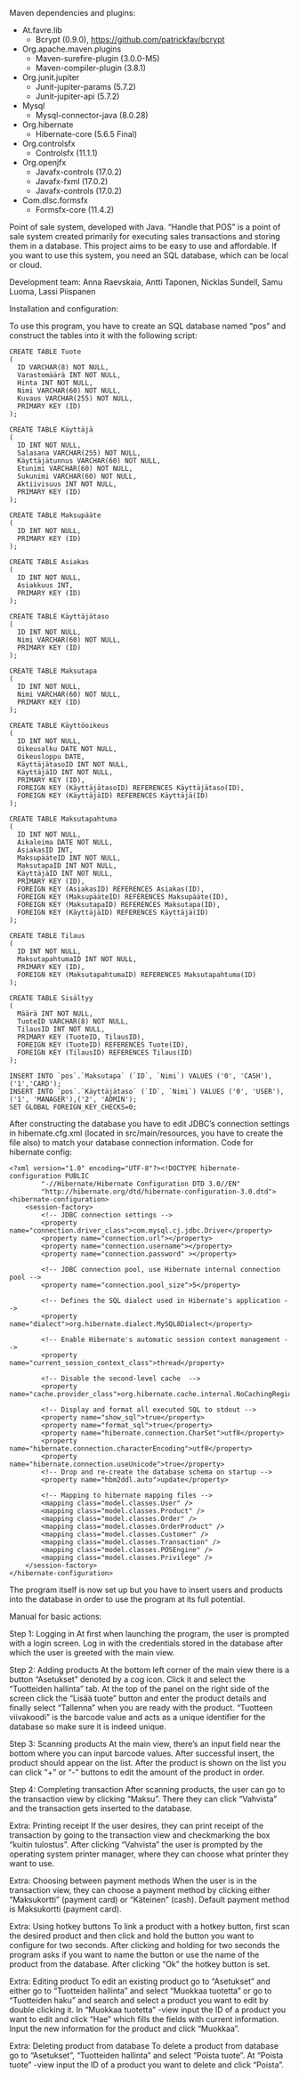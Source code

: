 Maven dependencies and plugins:
- At.favre.lib
    - Bcrypt (0.9.0), https://github.com/patrickfav/bcrypt
- Org.apache.maven.plugins
    - Maven-surefire-plugin (3.0.0-M5)
    - Maven-compiler-plugin (3.8.1)
- Org.junit.jupiter
    - Junit-jupiter-params (5.7.2)
    - Junit-jupiter-api (5.7.2)
- Mysql
    - Mysql-connector-java (8.0.28)
- Org.hibernate
    - Hibernate-core (5.6.5 Final)
- Org.controlsfx
    - Controlsfx (11.1.1)
- Org.openjfx
    - Javafx-controls (17.0.2)
    - Javafx-fxml (17.0.2)
    - Javafx-controls (17.0.2)
- Com.dlsc.formsfx
    - Formsfx-core (11.4.2)

Point of sale system, developed with Java.
“Handle that POS” is a point of sale system created primarily for executing sales transactions and storing them in a database. This project aims to be easy to use and affordable. If you want to use this system, you need an SQL database, which can be local or cloud.

Development team: Anna Raevskaia, Antti Taponen, Nicklas Sundell, Samu Luoma, Lassi Piispanen

Installation and configuration:

To use this program, you have to create an SQL database named “pos” and construct the tables into it with the following script:

```
CREATE TABLE Tuote
(
  ID VARCHAR(8) NOT NULL,
  Varastomäärä INT NOT NULL,
  Hinta INT NOT NULL,
  Nimi VARCHAR(60) NOT NULL,
  Kuvaus VARCHAR(255) NOT NULL,
  PRIMARY KEY (ID)
);

CREATE TABLE Käyttäjä
(
  ID INT NOT NULL,
  Salasana VARCHAR(255) NOT NULL,
  Käyttäjätunnus VARCHAR(60) NOT NULL,
  Etunimi VARCHAR(60) NOT NULL,
  Sukunimi VARCHAR(60) NOT NULL,
  Aktiivisuus INT NOT NULL,
  PRIMARY KEY (ID)
);

CREATE TABLE Maksupääte
(
  ID INT NOT NULL,
  PRIMARY KEY (ID)
);

CREATE TABLE Asiakas
(
  ID INT NOT NULL,
  Asiakkuus INT,
  PRIMARY KEY (ID)
);

CREATE TABLE Käyttäjätaso
(
  ID INT NOT NULL,
  Nimi VARCHAR(60) NOT NULL,
  PRIMARY KEY (ID)
);

CREATE TABLE Maksutapa
(
  ID INT NOT NULL,
  Nimi VARCHAR(60) NOT NULL,
  PRIMARY KEY (ID)
);

CREATE TABLE Käyttöoikeus
(
  ID INT NOT NULL,
  Oikeusalku DATE NOT NULL,
  Oikeusloppu DATE,
  KäyttäjätasoID INT NOT NULL,
  KäyttäjäID INT NOT NULL,
  PRIMARY KEY (ID),
  FOREIGN KEY (KäyttäjätasoID) REFERENCES Käyttäjätaso(ID),
  FOREIGN KEY (KäyttäjäID) REFERENCES Käyttäjä(ID)
);

CREATE TABLE Maksutapahtuma
(
  ID INT NOT NULL,
  Aikaleima DATE NOT NULL,
  AsiakasID INT,
  MaksupääteID INT NOT NULL,
  MaksutapaID INT NOT NULL,
  KäyttäjäID INT NOT NULL,
  PRIMARY KEY (ID),
  FOREIGN KEY (AsiakasID) REFERENCES Asiakas(ID),
  FOREIGN KEY (MaksupääteID) REFERENCES Maksupääte(ID),
  FOREIGN KEY (MaksutapaID) REFERENCES Maksutapa(ID),
  FOREIGN KEY (KäyttäjäID) REFERENCES Käyttäjä(ID)
);

CREATE TABLE Tilaus
(
  ID INT NOT NULL,
  MaksutapahtumaID INT NOT NULL,
  PRIMARY KEY (ID),
  FOREIGN KEY (MaksutapahtumaID) REFERENCES Maksutapahtuma(ID)
);

CREATE TABLE Sisältyy
(
  Määrä INT NOT NULL,
  TuoteID VARCHAR(8) NOT NULL,
  TilausID INT NOT NULL,
  PRIMARY KEY (TuoteID, TilausID),
  FOREIGN KEY (TuoteID) REFERENCES Tuote(ID),
  FOREIGN KEY (TilausID) REFERENCES Tilaus(ID)
);

INSERT INTO `pos`.`Maksutapa` (`ID`, `Nimi`) VALUES ('0', 'CASH'),('1','CARD');
INSERT INTO `pos`.`Käyttäjätaso` (`ID`, `Nimi`) VALUES ('0', 'USER'),('1', 'MANAGER'),('2', 'ADMIN');
SET GLOBAL FOREIGN_KEY_CHECKS=0;
```

After constructing the database you have to edit JDBC’s connection settings in hibernate.cfg.xml (located in src/main/resources, you have to create the file also) to match your database connection information.
Code for hibernate config:

```
<?xml version="1.0" encoding="UTF-8"?><!DOCTYPE hibernate-configuration PUBLIC
        "-//Hibernate/Hibernate Configuration DTD 3.0//EN"
        "http://hibernate.org/dtd/hibernate-configuration-3.0.dtd">
<hibernate-configuration>
    <session-factory>
        <!-- JDBC connection settings -->
        <property name="connection.driver_class">com.mysql.cj.jdbc.Driver</property>
        <property name="connection.url"></property>
        <property name="connection.username"></property>
        <property name="connection.password" ></property>

        <!-- JDBC connection pool, use Hibernate internal connection pool -->
        <property name="connection.pool_size">5</property>

        <!-- Defines the SQL dialect used in Hibernate's application -->
        <property name="dialect">org.hibernate.dialect.MySQL8Dialect</property>

        <!-- Enable Hibernate's automatic session context management -->
        <property name="current_session_context_class">thread</property>

        <!-- Disable the second-level cache  -->
        <property name="cache.provider_class">org.hibernate.cache.internal.NoCachingRegionFactory</property>

        <!-- Display and format all executed SQL to stdout -->
        <property name="show_sql">true</property>
        <property name="format_sql">true</property>
        <property name="hibernate.connection.CharSet">utf8</property>
        <property name="hibernate.connection.characterEncoding">utf8</property>
        <property name="hibernate.connection.useUnicode">true</property>
        <!-- Drop and re-create the database schema on startup -->
        <property name="hbm2ddl.auto">update</property>

        <!-- Mapping to hibernate mapping files -->
        <mapping class="model.classes.User" />
        <mapping class="model.classes.Product" />
        <mapping class="model.classes.Order" />
        <mapping class="model.classes.OrderProduct" />
        <mapping class="model.classes.Customer" />
        <mapping class="model.classes.Transaction" />
        <mapping class="model.classes.POSEngine" />
        <mapping class="model.classes.Privilege" />
    </session-factory>
</hibernate-configuration>

```

The program itself is now set up but you have to insert users and products into the database in order to use the program at its full potential.


Manual for basic actions:

Step 1: Logging in
At first when launching the program, the user is prompted with a login screen. Log in with the credentials stored in the database after which the user is greeted with the main view.

Step 2: Adding products
At the bottom left corner of the main view there is a button “Asetukset” denoted by a cog icon. Click it and select the “Tuotteiden hallinta” tab. At the top of the panel on the right side of the screen click the “Lisää tuote” button and enter the product details and finally select “Tallenna” when you are ready with the product. “Tuotteen viivakoodi” is the barcode value and acts as a unique identifier for the database so make sure it is indeed unique.

Step 3: Scanning products
At the main view, there’s an input field near the bottom where you can input barcode values. After successful insert, the product should appear on the list. After the product is shown on the list you can click “+” or “-” buttons to edit the amount of the product in order.

Step 4: Completing transaction
After scanning products, the user can go to the transaction view by clicking “Maksu”. There they can click “Vahvista” and the transaction gets inserted to the database.

Extra: Printing receipt
If the user desires, they can print receipt of the transaction by going to the transaction view and checkmarking the box “kuitin tulostus”. After clicking “Vahvista” the user is prompted by the operating system printer manager, where they can choose what printer they want to use.

Extra: Choosing between payment methods
When the user is in the transaction view, they can choose a payment method by clicking either “Maksukortti” (payment card) or “Käteinen” (cash). Default payment method is Maksukortti (payment card).

Extra: Using hotkey buttons
To link a product with a hotkey button, first scan the desired product and then click and hold the button you want to configure for two seconds. After clicking and holding for two seconds the program asks if you want to name the button or use the name of the product from the database. After clicking “Ok” the hotkey button is set.

Extra: Editing product
To edit an existing product go to “Asetukset” and either go to “Tuotteiden hallinta” and select “Muokkaa tuotetta” or go to “Tuotteiden haku” and search and select a product you want to edit by double clicking it. In “Muokkaa tuotetta” -view input the ID of a product you want to edit and click “Hae” which fills the fields with current information. Input the new information for the product and click “Muokkaa”.

Extra: Deleting product from database
To delete a product from database go to “Asetukset”,  “Tuotteiden hallinta” and select “Poista tuote”. At “Poista tuote” -view input the ID of a product you want to delete and click “Poista”.
